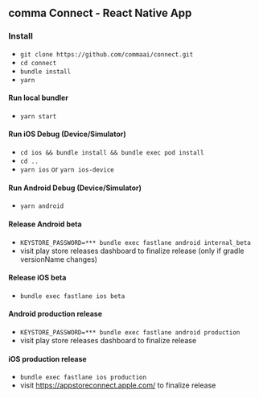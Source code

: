 ## comma Connect - React Native App

### Install
- `git clone https://github.com/commaai/connect.git`
- `cd connect`
- `bundle install`
- `yarn`

#### Run local bundler
- `yarn start`

#### Run iOS Debug (Device/Simulator)
- `cd ios && bundle install && bundle exec pod install`
- `cd ..`
- `yarn ios` or `yarn ios-device`

#### Run Android Debug (Device/Simulator)
- `yarn android`

#### Release Android beta
- `KEYSTORE_PASSWORD=*** bundle exec fastlane android internal_beta`
- visit play store releases dashboard to finalize release (only if gradle versionName changes)

#### Release iOS beta
- `bundle exec fastlane ios beta`

#### Android production release
- `KEYSTORE_PASSWORD=*** bundle exec fastlane android production`
- visit play store releases dashboard to finalize release

#### iOS production release
- `bundle exec fastlane ios production`
- visit https://appstoreconnect.apple.com/ to finalize release

